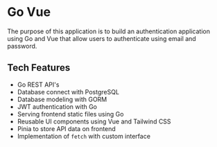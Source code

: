 # Go Vue

The purpose of this application is to build an authentication application using Go and Vue that allow users to authenticate using email and password.

## Tech Features

* Go REST API's
* Database connect with PostgreSQL
* Database modeling with GORM
* JWT authentication with Go
* Serving frontend static files using Go
* Reusable UI components using Vue and Tailwind CSS
* Pinia to store API data on frontend
* Implementation of `fetch` with custom interface